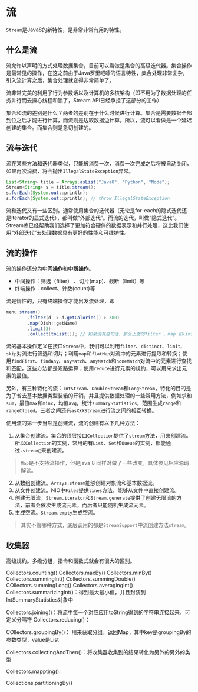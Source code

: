 # 流

`Stream`是Java8的新特性，是非常非常有用的特性。

## 什么是流
流允许以声明的方式处理数据集合，目前可以看做是集合的高级迭代器。集合操作是最常见的操作，在这之前由于Java罗里吧嗦的语言特性，集合处理非常复杂，引入流计算之后，集合处理就变得非常简单了。

流非常完美的利用了行为参数话以及计算机的多核架构（即不用为了数据处理的任务并行而去操心线程和锁了，Stream API已经承担了这部分的工作）


集合和流的差别是什么？两者的差别在于什么时候进行计算。集合是需要数据全部到位之后才能进行计算，而流则是边取数据边计算。所以，流可以看做是一个延迟创建的集合。而集合则是急切创建的。

## 流与迭代
流在某些方法和迭代器类似，只能被消费一次，消费一次完成之后将被自动关闭，如果再次消费，将会抛出`IllegalStateException`异常。
```Java
List<String> title = Arrays.asList("Java8", "Python", "Node");
Stream<String> s = title.stream();
s.forEach(System.out::println);
s.forEach(System.out::println); // throw IllegalStateException
```

流和迭代又有一些区别。通常使用集合的迭代器（无论是for-each的隐式迭代还是iterator的显式迭代），都叫做“外部迭代”。而流的迭代，叫做“隐式迭代”。Stream库已经帮助我们选择了更加符合硬件的数据表示和并行处理，这比我们使用“外部迭代”去处理数据具有更好的性能和可维护性。


## 流的操作
流的操作还分为**中间操作**和**中断操作**。
* 中间操作：筛选（filter） 、切片(map)、截断（limit）等
* 终端操作：collect、计数(count)等

流是惰性的，只有终端操作才能出发流处理，即
```Java
menu.stream()
        .filter(d -> d.getCalories() > 300)
        .map(Dish::getName)
        .limit(3)
        .collect(toList()); // 如果没有这句话，那么上面的filter 、map 和limit 也是不能成功的
```

流的基本操作定义在接口`Stream`中，我们可以利用`filter`、`distinct`、`limit`、`skip`对流进行筛选和切片；利用`map`和`flatMap`对流中的元素进行提取和转换；使用`findFirst`、`findAny`、`anyMatch`、`anyMatch`和`noneMatch`对流中的元素进行查找和匹配，这些方法都是短路运算；使用`reduce`进行元素的规约，可以用来求出元素的最值。

另外，有三种特化的流：`IntStream`、`DoubleStream`和`LongStream`，特化的目的是为了省去基本数据类型装箱的开销，并且提供数据处理的一些常用方法，例如求和`sum`，最值`max`和`minx`，均值`avg`，统计`summaryStatistics`，范围生成`range`和`rangeClosed`。三者之间还有`asXXXStream`进行流之间的相互转换。


使用流的第一步当然是创建流，流的创建有以下几种方法：
1. 从集合创建流。集合的顶层接口`Collection`提供了`stream`方法，用来创建流。所以`Collection`的实例，常用的有`List`、`Set`和`Queue`的实例，都能通过`.stream`来创建流。
> `Map`是不支持流操作，但是java 8 同样对做了一些改变，具体参见相应源码解读。
2. 从数组创建流。`Arrays.stream`能够创建对象流和基本数据流。
3. 从文件创建流。NIO中`Files`提供`lines`方法，能够从文件中直接创建流。
4. 创建无限流，`Stream.iterator`和`Stream.generate`提供了创建无限流的方法，前者会依次生成流元素，而后者只能随机生成流元素。
5. 生成空流。`Stream.empty`生成空流。

> 其实不管哪种方式，底层调用的都是`StreamSupport`中流创建方法`stream`。






## 收集器
高级规约。多级分组，指令和函数式就会有很大的区别。

Collectors.counting()
Collectors.maxBy()
Collectors.minBy()
Collectors.summingInt()
Collectors.summingDouble()
COllectors.summingLong()
Collectors.averagingInt()
Collectors.summarizingInt()：得到最大最小值，并且封装到IntSummaryStatistics对象中

Collectors.joining()：将流中每一个对应应用toString得到的字符串连接起来，可定义分隔符
Collectors.reducing()：

COllectors.groupingBy()： 用来获取分组，返回Map，其中key是groupingBy的参数类型，value是List

Collectors.collectingAndThen()：将收集器收集到的结果转化为另外的另外的类型

Collectors.mappting():

Collections.partitioningBy()
